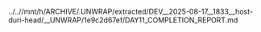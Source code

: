 ../..//mnt/h/ARCHIVE/.UNWRAP/extracted/DEV__2025-08-17__1833__host-duri-head/__UNWRAP/1e9c2d67ef/DAY11_COMPLETION_REPORT.md